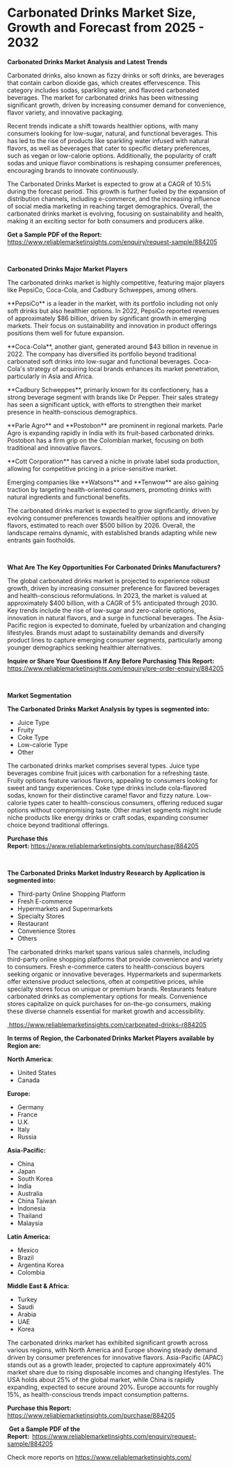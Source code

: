 <p><h1>Carbonated Drinks Market Size, Growth and Forecast from 2025 - 2032</h1></p><p><strong>Carbonated Drinks Market Analysis and Latest Trends</strong></p>
<p><p>Carbonated drinks, also known as fizzy drinks or soft drinks, are beverages that contain carbon dioxide gas, which creates effervescence. This category includes sodas, sparkling water, and flavored carbonated beverages. The market for carbonated drinks has been witnessing significant growth, driven by increasing consumer demand for convenience, flavor variety, and innovative packaging.</p><p>Recent trends indicate a shift towards healthier options, with many consumers looking for low-sugar, natural, and functional beverages. This has led to the rise of products like sparkling water infused with natural flavors, as well as beverages that cater to specific dietary preferences, such as vegan or low-calorie options. Additionally, the popularity of craft sodas and unique flavor combinations is reshaping consumer preferences, encouraging brands to innovate continuously.</p><p>The Carbonated Drinks Market is expected to grow at a CAGR of 10.5% during the forecast period. This growth is further fueled by the expansion of distribution channels, including e-commerce, and the increasing influence of social media marketing in reaching target demographics. Overall, the carbonated drinks market is evolving, focusing on sustainability and health, making it an exciting sector for both consumers and producers alike.</p></p>
<p><strong>Get a Sample PDF of the Report:&nbsp;</strong> <a href="https://www.reliablemarketinsights.com/enquiry/request-sample/884205?utm_campaign=2100&utm_medium=2&utm_source=Github&utm_content=ia&utm_term=14022025&utm_id=carbonated-drinks">https://www.reliablemarketinsights.com/enquiry/request-sample/884205</a></p>
<p>&nbsp;</p>
<p><strong>Carbonated Drinks Major Market Players</strong></p>
<p><p>The carbonated drinks market is highly competitive, featuring major players like PepsiCo, Coca-Cola, and Cadbury Schweppes, among others. </p><p>**PepsiCo** is a leader in the market, with its portfolio including not only soft drinks but also healthier options. In 2022, PepsiCo reported revenues of approximately $86 billion, driven by significant growth in emerging markets. Their focus on sustainability and innovation in product offerings positions them well for future expansion.</p><p>**Coca-Cola**, another giant, generated around $43 billion in revenue in 2022. The company has diversified its portfolio beyond traditional carbonated soft drinks into low-sugar and functional beverages. Coca-Cola's strategy of acquiring local brands enhances its market penetration, particularly in Asia and Africa.</p><p>**Cadbury Schweppes**, primarily known for its confectionery, has a strong beverage segment with brands like Dr Pepper. Their sales strategy has seen a significant uptick, with efforts to strengthen their market presence in health-conscious demographics. </p><p>**Parle Agro** and **Postobon** are prominent in regional markets. Parle Agro is expanding rapidly in India with its fruit-based carbonated drinks. Postobon has a firm grip on the Colombian market, focusing on both traditional and innovative flavors.</p><p>**Cott Corporation** has carved a niche in private label soda production, allowing for competitive pricing in a price-sensitive market. </p><p>Emerging companies like **Watsons** and **Tenwow** are also gaining traction by targeting health-oriented consumers, promoting drinks with natural ingredients and functional benefits.</p><p>The carbonated drinks market is expected to grow significantly, driven by evolving consumer preferences towards healthier options and innovative flavors, estimated to reach over $500 billion by 2026. Overall, the landscape remains dynamic, with established brands adapting while new entrants gain footholds.</p></p>
<p>&nbsp;</p>
<p><strong>What Are The Key Opportunities For Carbonated Drinks Manufacturers?</strong></p>
<p><p>The global carbonated drinks market is projected to experience robust growth, driven by increasing consumer preference for flavored beverages and health-conscious reformulations. In 2023, the market is valued at approximately $400 billion, with a CAGR of 5% anticipated through 2030. Key trends include the rise of low-sugar and zero-calorie options, innovation in natural flavors, and a surge in functional beverages. The Asia-Pacific region is expected to dominate, fueled by urbanization and changing lifestyles. Brands must adapt to sustainability demands and diversify product lines to capture emerging consumer segments, particularly among younger demographics seeking healthier alternatives.</p></p>
<p><strong>Inquire or Share Your Questions If Any Before Purchasing This Report:</strong> <a href="https://www.reliablemarketinsights.com/enquiry/pre-order-enquiry/884205?utm_campaign=2100&utm_medium=2&utm_source=Github&utm_content=ia&utm_term=14022025&utm_id=carbonated-drinks">https://www.reliablemarketinsights.com/enquiry/pre-order-enquiry/884205</a></p>
<p>&nbsp;</p>
<p><strong>Market Segmentation</strong></p>
<p><strong>The Carbonated Drinks Market Analysis by types is segmented into:</strong></p>
<p><ul><li>Juice Type</li><li>Fruity</li><li>Coke Type</li><li>Low-calorie Type</li><li>Other</li></ul></p>
<p><p>The carbonated drinks market comprises several types. Juice type beverages combine fruit juices with carbonation for a refreshing taste. Fruity options feature various flavors, appealing to consumers looking for sweet and tangy experiences. Coke type drinks include cola-flavored sodas, known for their distinctive caramel flavor and fizzy nature. Low-calorie types cater to health-conscious consumers, offering reduced sugar options without compromising taste. Other market segments might include niche products like energy drinks or craft sodas, expanding consumer choice beyond traditional offerings.</p></p>
<p><strong>Purchase this Report:&nbsp;</strong><a href="https://www.reliablemarketinsights.com/purchase/884205?utm_campaign=2100&utm_medium=2&utm_source=Github&utm_content=ia&utm_term=14022025&utm_id=carbonated-drinks">https://www.reliablemarketinsights.com/purchase/884205</a></p>
<p>&nbsp;</p>
<p><strong>The Carbonated Drinks Market Industry Research by Application is segmented into:</strong></p>
<p><ul><li>Third-party Online Shopping Platform</li><li>Fresh E-commerce</li><li>Hypermarkets and Supermarkets</li><li>Specialty Stores</li><li>Restaurant</li><li>Convenience Stores</li><li>Others</li></ul></p>
<p><p>The carbonated drinks market spans various sales channels, including third-party online shopping platforms that provide convenience and variety to consumers. Fresh e-commerce caters to health-conscious buyers seeking organic or innovative beverages. Hypermarkets and supermarkets offer extensive product selections, often at competitive prices, while specialty stores focus on unique or premium brands. Restaurants feature carbonated drinks as complementary options for meals. Convenience stores capitalize on quick purchases for on-the-go consumers, making these diverse channels essential for market growth and accessibility.</p></p>
<p><a href="https://www.reliablemarketinsights.com/carbonated-drinks-r884205?utm_campaign=2100&utm_medium=2&utm_source=Github&utm_content=ia&utm_term=14022025&utm_id=carbonated-drinks">&nbsp;https://www.reliablemarketinsights.com/carbonated-drinks-r884205</a></p>
<p><strong>In terms of Region, the Carbonated Drinks Market Players available by Region are:</strong></p>
<p>
    <p> <strong> North America: </strong>
        <ul>
            <li>United States</li>
            <li>Canada</li>
        </ul>
        </p> 
    <p> <strong> Europe: </strong>
        <ul>
            <li>Germany</li>
            <li>France</li>
            <li>U.K.</li>
            <li>Italy</li>
            <li>Russia</li>
        </ul>
        </p> 
    <p> <strong> Asia-Pacific: </strong>
        <ul>
            <li>China</li>
            <li>Japan</li>
            <li>South Korea</li>
            <li>India</li>
            <li>Australia</li>
            <li>China Taiwan</li>
            <li>Indonesia</li>
            <li>Thailand</li>
            <li>Malaysia</li>
        </ul>
        </p> 
    <p> <strong> Latin America: </strong>
        <ul>
            <li>Mexico</li>
            <li>Brazil</li>
            <li>Argentina Korea</li>
            <li>Colombia</li>
        </ul>
        </p> 
    <p> <strong> Middle East & Africa: </strong>
        <ul>
            <li>Turkey</li>
            <li>Saudi</li>
            <li>Arabia</li>
            <li>UAE</li>
            <li>Korea</li>
        </ul>
    </p>
    </p>
<p><p>The carbonated drinks market has exhibited significant growth across various regions, with North America and Europe showing steady demand driven by consumer preferences for innovative flavors. Asia-Pacific (APAC) stands out as a growth leader, projected to capture approximately 40% market share due to rising disposable incomes and changing lifestyles. The USA holds about 25% of the global market, while China is rapidly expanding, expected to secure around 20%. Europe accounts for roughly 15%, as health-conscious trends impact consumption patterns.</p></p>
<p><strong>Purchase this Report: </strong><a href="https://www.reliablemarketinsights.com/purchase/884205?utm_campaign=2100&utm_medium=2&utm_source=Github&utm_content=ia&utm_term=14022025&utm_id=carbonated-drinks">https://www.reliablemarketinsights.com/purchase/884205</a></p>
<p>&nbsp;<strong>Get a Sample PDF of the Report:&nbsp;&nbsp;</strong><a href="https://www.reliablemarketinsights.com/enquiry/request-sample/884205?utm_campaign=2100&utm_medium=2&utm_source=Github&utm_content=ia&utm_term=14022025&utm_id=carbonated-drinks">https://www.reliablemarketinsights.com/enquiry/request-sample/884205</a></p>
<p><strong></strong></p>
<p>Check more reports on <a href="https://www.reliablemarketinsights.com/?utm_campaign=2100&utm_medium=2&utm_source=Github&utm_content=ia&utm_term=14022025&utm_id=carbonated-drinks">https://www.reliablemarketinsights.com/</a></p>